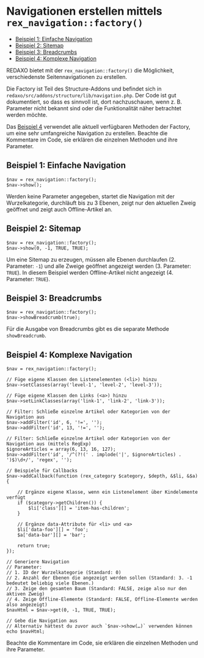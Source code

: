 # Navigationen erstellen mittels `rex_navigation::factory()`

- [Beispiel 1: Einfache Navigation](#beispiel-1)
- [Beispiel 2: Sitemap](#beispiel-2)
- [Beispiel 3: Breadcrumbs](#beispiel-3)
- [Beispiel 4: Komplexe Navigation](#beispiel-4)

REDAXO bietet mit der `rex_navigation::factory()` die Möglichkeit, verschiedenste Seitennavigationen zu erstellen.

Die Factory ist Teil des Structure-Addons und befindet sich in `redaxo/src/addons/structure/lib/navigation.php`. Der Code ist gut dokumentiert, so dass es sinnvoll ist, dort nachzuschauen, wenn z. B. Parameter nicht bekannt sind oder die Funktionalität näher betrachtet werden möchte.

Das [Beispiel 4](#beispiel-4) verwendet alle aktuell verfügbaren Methoden der Factory, um eine sehr umfangreiche Navigation zu erstellen. Beachte die Kommentare im Code, sie erklären die einzelnen Methoden und ihre Parameter.

<a name="beispiel-1"></a>
## Beispiel 1: Einfache Navigation

    $nav = rex_navigation::factory();
    $nav->show();

Werden keine Parameter angegeben, startet die Navigation mit der Wurzelkategorie, durchläuft bis zu 3 Ebenen, zeigt nur den aktuellen Zweig geöffnet und zeigt auch Offline-Artikel an.

<a name="beispiel-2"></a>
## Beispiel 2: Sitemap

    $nav = rex_navigation::factory();
    $nav->show(0, -1, TRUE, TRUE);

Um eine Sitemap zu erzeugen, müssen alle Ebenen durchlaufen (2. Parameter: `-1`) und alle Zweige geöffnet angezeigt werden (3. Parameter: `TRUE`). In diesem Beispiel werden Offline-Artikel nicht angezeigt (4. Parameter: `TRUE`).
 
<a name="beispiel-3"></a>
## Beispiel 3: Breadcrumbs

    $nav = rex_navigation::factory();
    $nav->showBreadcrumb(true);
    
Für die Ausgabe von Breadcrumbs gibt es die separate Methode `showBreadcrumb`.

<a name="beispiel-4"></a>
## Beispiel 4: Komplexe Navigation

    $nav = rex_navigation::factory();
    
    // Füge eigene Klassen den Listenelementen (<li>) hinzu
    $nav->setClasses(array('level-1', 'level-2', 'level-3'));
    
    // Füge eigene Klassen den Links (<a>) hinzu
    $nav->setLinkClasses(array('link-1', 'link-2', 'link-3'));
    
    // Filter: Schließe einzelne Artikel oder Kategorien von der Navigation aus
    $nav->addFilter('id', 6, '!=', '');
    $nav->addFilter('id', 13, '!=', '');
    
    // Filter: Schließe einzelne Artikel oder Kategorien von der Navigation aus (mittels RegExp)
    $ignoreArticles = array(6, 13, 16, 127);
    $nav->addFilter('id', '/^(?!(' . implode('|', $ignoreArticles) . ')$)\d+/', 'regex', '');
    
    // Beispiele für Callbacks
    $nav->addCallback(function (rex_category $category, $depth, &$li, &$a) {
    
        // Ergänze eigene Klasse, wenn ein Listenelement über Kindelemente verfügt
        if ($category->getChildren()) {
            $li['class'][] = 'item-has-children';
        }
    
        // Ergänze data-Attribute für <li> und <a>
        $li['data-foo'][] = 'foo';
        $a['data-bar'][] = 'bar';
    
        return true;
    });
    
    // Generiere Navigation
    // Parameter:
    // 1. ID der Wurzelkategorie (Standard: 0)
    // 2. Anzahl der Ebenen die angezeigt werden sollen (Standard: 3. -1 bedeutet beliebig viele Ebenen.)
    // 3. Zeige den gesamten Baum (Standard: FALSE, zeige also nur den aktiven Zweig)
    // 4. Zeige Offline-Elemente (Standard: FALSE, Offline-Elemente werden also angezeigt)
    $navHtml = $nav->get(0, -1, TRUE, TRUE);
    
    // Gebe die Navigation aus
    // Alternativ hättest du zuvor auch `$nav->show(…)` verwenden können 
    echo $navHtml;
    
Beachte die Kommentare im Code, sie erklären die einzelnen Methoden und ihre Parameter.
